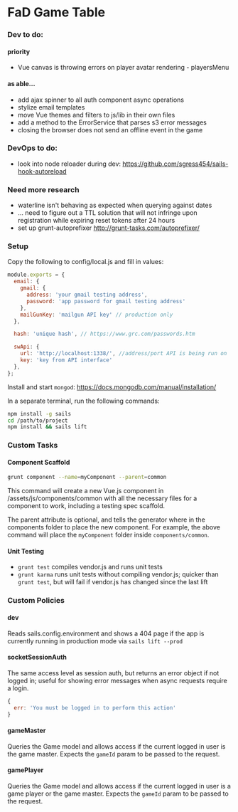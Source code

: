# FaD Game Table

### Dev to do:

#### priority

 - Vue canvas is throwing errors on player avatar rendering - playersMenu

#### as able...

 - add ajax spinner to all auth component async operations
 - stylize email templates
 - move Vue themes and filters to js/lib in their own files
 - add a method to the ErrorService that parses s3 error messages
 - closing the browser does not send an offline event in the game

### DevOps to do:

 - look into node reloader during dev: https://github.com/sgress454/sails-hook-autoreload

### Need more research

 - waterline isn't behaving as expected when querying against dates
 - ... need to figure out a TTL solution that will not infringe upon registration while expiring reset tokens after 24 hours
 - set up grunt-autoprefixer http://grunt-tasks.com/autoprefixer/

### Setup

Copy the following to config/local.js and fill in values:

```javascript
module.exports = {
  email: {
    gmail: {
      address: 'your gmail testing address',
      password: 'app password for gmail testing address'
    },
    mailGunKey: 'mailgun API key' // production only
  },

  hash: 'unique hash', // https://www.grc.com/passwords.htm

  swApi: {
    url: 'http://localhost:1338/', //address/port API is being run on
    key: 'key from API interface'
  },
};
```

Install and start `mongod`: https://docs.mongodb.com/manual/installation/

In a separate terminal, run the following commands:

```bash
npm install -g sails
cd /path/to/project
npm install && sails lift
```

### Custom Tasks

#### Component Scaffold

```bash
grunt component --name=myComponent --parent=common
```

This command will create a new Vue.js component in /assets/js/components/common with all the necessary files for a component to work, including a testing spec scaffold.

The parent attribute is optional, and tells the generator where in the components folder to place the new component. For example, the above command will place the `myComponent` folder inside `components/common`.

#### Unit Testing

 - `grunt test` compiles vendor.js and runs unit tests
 - `grunt karma` runs unit tests without compiling vendor.js; quicker than `grunt test`, but will fail if vendor.js has changed since the last lift

### Custom Policies

#### dev

Reads sails.config.environment and shows a 404 page if the app is currently running in production mode via `sails lift --prod`

#### socketSessionAuth

The same access level as session auth, but returns an error object if not logged in; useful for showing error messages when async requests require a login.

```javascript
{
  err: 'You must be logged in to perform this action'
}
```

#### gameMaster

Queries the Game model and allows access if the current logged in user is the game master. Expects the `gameId` param to be passed to the request.

#### gamePlayer

Queries the Game model and allows access if the current logged in user is a game player or the game master. Expects the `gameId` param to be passed to the request.
